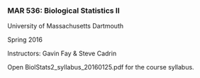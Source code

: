 ### MAR 536: Biological Statistics II
University of Massachusetts Dartmouth

Spring 2016

Instructors: Gavin Fay & Steve Cadrin

Open BiolStats2_syllabus_20160125.pdf for the course syllabus.

